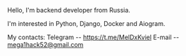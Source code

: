 Hello, I'm backend developer from Russia.

I'm interested in Python, Django, Docker and Aiogram.

My contacts:
Telegram -- https://t.me/MelDxKviel
E-mail -- mega1hack52@gmail.com
